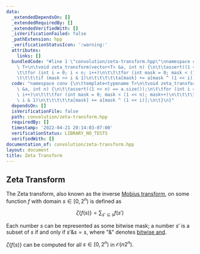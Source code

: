 ```yaml
---
data:
  _extendedDependsOn: []
  _extendedRequiredBy: []
  _extendedVerifiedWith: []
  _isVerificationFailed: false
  _pathExtension: hpp
  _verificationStatusIcon: ':warning:'
  attributes:
    links: []
  bundledCode: "#line 1 \"convolution/zeta-transform.hpp\"\nnamespace conv {\n\ttemplate<typename\
    \ T>\n\tvoid zeta_transform(vector<T> &a, int n) {\n\t\tassert((1 << n) == a.size());\n\
    \t\tfor (int i = 0; i < n; i++)\n\t\t\tfor (int mask = 0; mask < (1 << n); mask++)\n\
    \t\t\t\tif (mask >> i & 1)\n\t\t\t\t\ta[mask] += a[mask ^ (1 << i)];\n\t}\n}\n"
  code: "namespace conv {\n\ttemplate<typename T>\n\tvoid zeta_transform(vector<T>\
    \ &a, int n) {\n\t\tassert((1 << n) == a.size());\n\t\tfor (int i = 0; i < n;\
    \ i++)\n\t\t\tfor (int mask = 0; mask < (1 << n); mask++)\n\t\t\t\tif (mask >>\
    \ i & 1)\n\t\t\t\t\ta[mask] += a[mask ^ (1 << i)];\n\t}\n}"
  dependsOn: []
  isVerificationFile: false
  path: convolution/zeta-transform.hpp
  requiredBy: []
  timestamp: '2022-04-21 20:14:03-07:00'
  verificationStatus: LIBRARY_NO_TESTS
  verifiedWith: []
documentation_of: convolution/zeta-transform.hpp
layout: document
title: Zeta Transform
---
```


## Zeta Transform

The Zeta transform, also known as the inverse [Mobius transform](https://dutinmeow.github.io/library/convolution/mobius-transform.hpp), on some function $f$ with domain $s \in [0, 2^n)$ is defined as 

$$
\zeta \{f(s)\} = \sum_{s' \subseteq s} f(s')
$$

Each number $s$ can be represented as some bitwise mask; a number $s'$ is a subset of $s$ if and only if $s' \& s = s$, where "$\&$" denotes [bitwise and](https://en.wikipedia.org/wiki/Bitwise_operation#AND). 

$\zeta \left\{ f(s) \right\}$ can be computed for all $s \in [0, 2^n)$ in $\mathcal{O}(n2^n)$. 